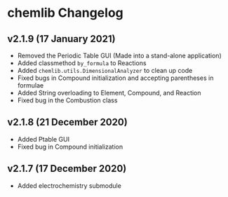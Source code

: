 # chemlib Changelog

## v2.1.9 (17 January 2021)

- Removed the Periodic Table GUI (Made into a stand-alone application)
- Added classmethod ``by_formula`` to Reactions
- Added ``chemlib.utils.DimensionalAnalyzer`` to clean up code
- Fixed bugs in Compound initialization and accepting parentheses in formulae
- Added String overloading to Element, Compound, and Reaction
- Fixed bug in the Combustion class

## v2.1.8 (21 December 2020)

- Added Ptable GUI
- Fixed bug in Compound initialization

## v2.1.7 (17 December 2020)

- Added electrochemistry submodule